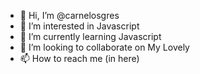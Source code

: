 - 👋 Hi, I’m @carnelosgres
- 👀 I’m interested in Javascript
- 🌱 I’m currently learning Javascript
- 💞️ I’m looking to collaborate on My Lovely
- 📫 How to reach me (in here)

<!---
carnelosgres/carnelosgres is a ✨ special ✨ repository because its `README.md` (this file) appears on your GitHub profile.
You can click the Preview link to take a look at your changes.
--->
